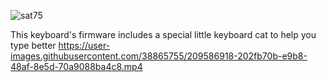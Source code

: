 ![sat75](https://user-images.githubusercontent.com/38865755/188288059-2725be46-748d-4f67-9452-e5d57c650e00.jpg)


This keyboard's firmware includes a special little keyboard cat to help you type better
https://user-images.githubusercontent.com/38865755/209586918-202fb70b-e9b8-48af-8e5d-70a9088ba4c8.mp4
